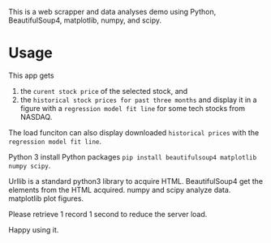 This is a web scrapper and data analyses demo using Python, BeautifulSoup4, matplotlib, numpy, and scipy.

# Usage
This app gets
1. the `curent stock price` of the selected stock, and
2. the `historical stock prices for past three months` and display it in a figure with a `regression model fit line` for some tech stocks from NASDAQ.

The load funciton can also display downloaded `historical prices` with the `regression model fit line`.

Python 3 install Python packages `pip install beautifulsoup4 matplotlib numpy scipy`.

Urllib is a standard python3 library to acquire HTML.
BeautifulSoup4 get the elements from the HTML acquired.
numpy and scipy analyze data.
matplotlib plot figures.

Please retrieve 1 record 1 second to reduce the server load.

Happy using it.